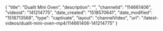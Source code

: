{
    "title": "Dualit Mini Oven",
    "description": "",
    "channelid": "114661406",
    "videoid": "141214775",
    "date_created": "1518570641",
    "date_modified": "1518713568",
    "type": "captivate",
    "layout": "channelVideo",
    "url": "\/latest-videos\/dualit-mini-oven-mp4\/114661406-141214775"
}